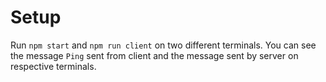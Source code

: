 # Setup

Run `npm start` and `npm run client` on two different terminals. You can see the message `Ping` sent from client and the message sent by server on respective terminals.

